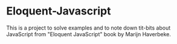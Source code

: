 # Eloquent-Javascript
This is a project to solve examples and to note down tit-bits about JavaScript from "Eloquent JavaScript" book by Marijn Haverbeke.

